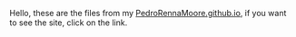 Hello, these are the files from my [PedroRennaMoore.github.io](https://pedrorennamoore.github.io/), if you want to see the site, click on the link.
